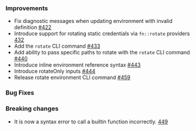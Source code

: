 ### Improvements

- Fix diagnostic messages when updating environment with invalid definition
  [#422](https://github.com/pulumi/esc/pull/422)
- Introduce support for rotating static credentials via `fn::rotate` providers [432](https://github.com/pulumi/esc/pull/432)
- Add the `rotate` CLI command
  [#433](https://github.com/pulumi/esc/pull/433)
- Add ability to pass specific paths to rotate with the `rotate` CLI command
  [#440](https://github.com/pulumi/esc/pull/440)
- Introduce inline environment reference syntax
  [#443](https://github.com/pulumi/esc/pull/443)
- Introduce rotateOnly inputs
  [#444](https://github.com/pulumi/esc/pull/444)
- Release rotate environment CLI command
  [#459](https://github.com/pulumi/esc/pull/459)

### Bug Fixes

### Breaking changes

- It is now a syntax error to call a builtin function incorrectly.
  [449](https://github.com/pulumi/esc/pull/449)
